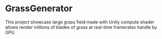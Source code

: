 # GrassGenerator
This project showcase large grass field made with Unity compute shader allows render millions of blades of grass at real-time framerates handle by GPU
